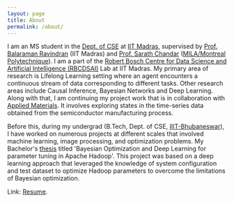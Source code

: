 ```yaml
---
layout: page
title: About
permalink: /about/
---
```

I am an MS student in the [Dept. of CSE](https://www.cse.iitm.ac.in) at [IIT Madras](https://www.iitm.ac.in), supervised by [Prof. Balaraman Ravindran](http://www.cse.iitm.ac.in/~ravi/) (IIT Madras) and [Prof. Sarath Chandar](http://sarathchandar.in) ([MILA/Montreal Polytechnique](https://mila.quebec/en/)). I am a part of the [Robert Bosch Centre for Data Science and Artificial Intelligence (RBCDSAI)](https://rbcdsai.iitm.ac.in) Lab at IIT Madras. My primary area of research is Lifelong Learning setting where an agent encounters a continuous stream of data corresponding to different tasks. Other research areas include Causal Inference, Bayesian Networks and Deep Learning. Along with that, I am continuing my project work that is in collaboration with [Applied Materials](https://www.appliedmaterials.com). It involves exploring states in the time-series data obtained from the semiconductor manufacturing process. 

Before this, during my undergrad (B.Tech, Dept. of CSE, [IIIT-Bhubaneswar](https://www.iiit-bh.ac.in)), I have worked on numerous projects at different scales that involved machine learning, image processing, and optimization problems. My Bachelor's [thesis](https://drive.google.com/file/d/1gyUPFzFd9H0oP6abI5eJ-d-YEd4vpUZK/view?usp=sharing) titled 'Bayesian Optimization and Deep Learning for parameter tuning in Apache Hadoop'. This project was based on a deep learning approach that leveraged the knowledge of system configuration and test dataset to optimize Hadoop parameters to overcome the limitations of Bayesian optimization. 

Link: [Resume](https://drive.google.com/file/d/1ACn7-bC97EFCd11ERkVJ5p2Eiiu9yLjE/view?usp=sharing).
